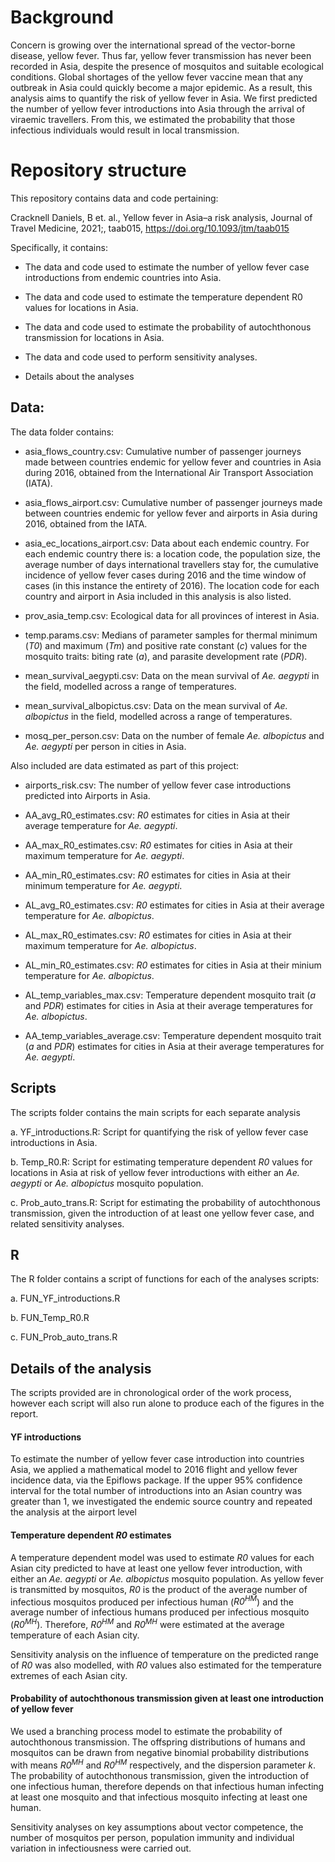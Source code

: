 # Background

Concern is growing over the international spread of the vector-borne disease, yellow fever. Thus far, yellow fever transmission has never been recorded in Asia, despite the presence of mosquitos and suitable ecological conditions. Global shortages of the yellow fever vaccine mean that any outbreak in Asia could quickly become a major epidemic. As a result, this analysis aims to quantify the risk of yellow fever in Asia. We first predicted the number of yellow fever introductions into Asia through the arrival of viraemic travellers. From this, we estimated the probability that those infectious individuals would result in local transmission. 

# Repository structure

This repository contains data and code pertaining:

Cracknell Daniels, B et. al., Yellow fever in Asia–a risk analysis, Journal of Travel Medicine, 2021;, taab015, https://doi.org/10.1093/jtm/taab015

Specifically, it contains: 

* The data and code used to estimate the number of yellow fever case introductions from endemic countries 
into Asia. 

* The data and code used to estimate the temperature dependent R0 values for locations in Asia.

* The data and code used to estimate the probability of autochthonous transmission for locations in Asia. 

* The data and code used to perform sensitivity analyses. 

* Details about the analyses 


## Data: 

The data folder contains: 

* asia_flows_country.csv: Cumulative number of passenger journeys made between countries endemic for yellow fever and countries in Asia during 2016, obtained from the International Air Transport Association (IATA).

* asia_flows_airport.csv: Cumulative number of passenger journeys made between countries endemic for yellow fever 
and airports in Asia during 2016, obtained from the IATA.

* asia_ec_locations_airport.csv: Data about each endemic country. For each endemic country there is: 
a location code, the population size, the average number of days international travellers stay for, the cumulative incidence of yellow 
fever cases during 2016 and the time window of cases (in this instance the entirety of 2016). The location code for 
each country and airport in Asia included in this analysis is also listed. 

* prov_asia_temp.csv: Ecological data for all provinces of interest in Asia. 

* temp.params.csv: Medians of parameter samples for thermal minimum (*T0*) and maximum (*Tm*) and 
positive rate constant (*c*) values for the mosquito traits: biting rate (*a*),  and 
parasite development rate (*PDR*). 

* mean_survival_aegypti.csv: Data on the mean survival of *Ae. aegypti* in the field, modelled across a range of temperatures.

* mean_survival_albopictus.csv: Data on the mean survival of *Ae. albopictus* in the field, modelled across a range of temperatures.

* mosq_per_person.csv: Data on the number of female *Ae. albopictus* and *Ae. aegypti* per person in cities in Asia. 

Also included are data estimated as part of this project: 

* airports_risk.csv: The number of yellow fever case introductions predicted into Airports in Asia. 

* AA_avg_R0_estimates.csv: *R0* estimates for cities in Asia at their average temperature for *Ae. aegypti*.

* AA_max_R0_estimates.csv: *R0* estimates for cities in Asia at their maximum temperature for *Ae. aegypti*.

* AA_min_R0_estimates.csv: *R0* estimates for cities in Asia at their minimum temperature for *Ae. aegypti*.

* AL_avg_R0_estimates.csv: *R0* estimates for cities in Asia at their average temperature for *Ae. albopictus*.

* AL_max_R0_estimates.csv: *R0* estimates for cities in Asia at their maximum temperature for *Ae. albopictus*.

* AL_min_R0_estimates.csv: *R0* estimates for cities in Asia at their minium temperature for *Ae. albopictus*.

* AL_temp_variables_max.csv: Temperature dependent mosquito trait (*a* and *PDR*) estimates for cities in Asia at
their average temperatures for *Ae. albopictus*.

* AA_temp_variables_average.csv: Temperature dependent mosquito trait (*a* and *PDR*) estimates for cities in Asia at
their average temperatures for *Ae. aegypti*.


## Scripts
The scripts folder contains the main scripts for each separate analysis

a. YF_introductions.R: Script for quantifying the risk of yellow fever case introductions in Asia.

b. Temp_R0.R: Script for estimating temperature dependent *R0* values for locations in Asia 
at risk of yellow fever introductions with either an *Ae. aegypti* or *Ae. albopictus* mosquito population.


c. Prob_auto_trans.R: Script for estimating the probability of autochthonous transmission, 
given the introduction of at least one yellow fever case, and related sensitivity analyses. 


## R 


The R folder contains a script of functions for each of the analyses scripts: 

a. FUN_YF_introductions.R

b. FUN_Temp_R0.R

c. FUN_Prob_auto_trans.R


## Details of the analysis 

The scripts provided are in chronological order of the work process, however each script will also run alone to produce each of the figures in the report. 


#### YF introductions

To estimate the number of yellow fever case introduction into countries Asia, we applied a mathematical model to 2016 flight and yellow fever incidence data, via the Epiflows package. If the upper 95% confidence interval for the total number of introductions into an Asian country was greater than 1, we investigated the endemic source country and repeated the analysis at the airport level

#### Temperature dependent *R0* estimates 

A temperature dependent model was used to estimate *R0* values for each Asian city predicted to have at least one yellow fever introduction, with either an *Ae. aegypti* or *Ae. albopictus* mosquito population. As yellow fever is transmitted by mosquitos, *R0* is the product of the average number of infectious mosquitos produced per infectious human (*R0<sup>HM</sup>*) and the average number of infectious humans produced per infectious mosquito (*R0<sup>MH</sup>*). Therefore, *R0<sup>HM</sup>* and *R0<sup>MH</sup>* were estimated at the average temperature of each Asian city. 

Sensitivity analysis on the influence of temperature on the predicted range of *R0* was also modelled, with *R0* values also estimated for the temperature extremes of each Asian city.

#### Probability of autochthonous transmission given at least one introduction of yellow fever

We used a branching process model to estimate the probability of autochthonous transmission. The offspring distributions of humans and mosquitos can be drawn from negative binomial probability distributions with means *R0<sup>MH</sup>* and *R0<sup>HM</sup>* respectively, and the dispersion parameter *k*. The probability of autochthonous transmission, given the introduction of one infectious human, therefore depends on that infectious human infecting at least one mosquito and that infectious mosquito infecting at least one human.



Sensitivity analyses on key assumptions about vector competence, the number of mosquitos per person, population immunity and individual variation in infectiousness were carried out.
